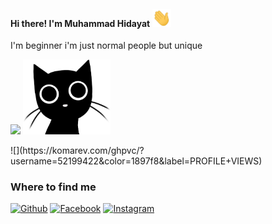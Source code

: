<h4> Hi there! I'm Muhammad Hidayat <img src="https://github.com/hd4y2t/hd4y2t/blob/main/assets/gift/wave.gif" width="30px">
</h4>
I'm beginner
i'm just normal people but unique

<p>  
 <img src="https://github-readme-stats.vercel.app/api?username=hd4y2t&show_icons=true&bg_color=0d1117&icon_color=4b8dda&title_color=199afc&text_color=8a939d" />

<img src="https://github.com/hd4y2t/hd4y2t/blob/main/assets/img/cat.png" width="140px">
  
</p>
![](https://komarev.com/ghpvc/?username=52199422&color=1897f8&label=PROFILE+VIEWS)

<p align=center><a>
  <h3>Where to find me</h3></a>
</p>

<p>
<div>
<a href="https://github.com/hd4y2t" target="_blank"><img alt="Github" src="https://img.shields.io/badge/GitHub-%2312100E.svg?&style=for-the-badge&logo=Github&logoColor=white" /></a> <a href="https://twitter.com/hd4y2t" target="_blank">
<a href="https://web.facebook.com/profile.php?id=100008265035119" target="_blank"><img alt="Facebook" src="https://img.shields.io/badge/Facebook-1877F2?style=for-the-badge&logo=facebook&logoColor=white" /></a> <a href="https://web.facebook.com/profile.php?id=100008265035119" target="_blank">
<a href="https://www.instagram.com/hd4y2t/" target="_blank"><img alt="Instagram" src="https://img.shields.io/badge/Instagram-E4405F?style=for-the-badge&logo=instagram&logoColor=white" /></a> <a href="https://www.instagram.com/hd4y2t/" target="_blank">
</div>
</p>
